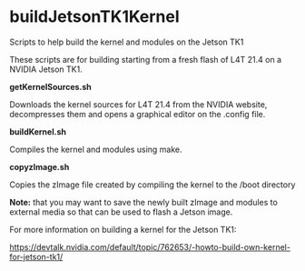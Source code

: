 # buildJetsonTK1Kernel
Scripts to help build the kernel and modules on the Jetson TK1

These scripts are for building starting from a fresh flash of L4T 21.4 on a NVIDIA Jetson TK1. 

<strong>getKernelSources.sh</strong>

Downloads the kernel sources for L4T 21.4 from the NVIDIA website, decompresses them and opens a graphical editor on the .config file. 

<strong>buildKernel.sh</strong>

Compiles the kernel and modules using make.

<strong>copyzImage.sh</strong>

Copies the zImage file created by compiling the kernel to the /boot directory


<strong>Note:</strong> that you may want to save the newly built zImage and modules to external media so that can be used to flash a Jetson image.

For more information on building a kernel for the Jetson TK1:

https://devtalk.nvidia.com/default/topic/762653/-howto-build-own-kernel-for-jetson-tk1/

